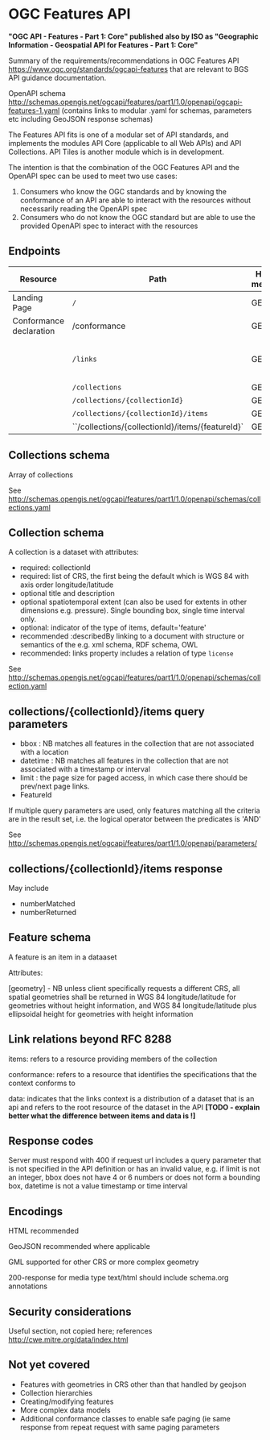 # OGC Features API

**"OGC API - Features - Part 1: Core" published also by ISO as "Geographic Information - Geospatial API for Features - Part 1: Core"**

Summary of the requirements/recommendations in OGC Features API https://www.ogc.org/standards/ogcapi-features that are relevant to BGS API guidance documentation.


OpenAPI schema http://schemas.opengis.net/ogcapi/features/part1/1.0/openapi/ogcapi-features-1.yaml  (contains links to modular .yaml for schemas, parameters etc including GeoJSON response schemas)

The Features API fits is one of a modular set of API standards, and implements the modules API Core (applicable to all Web APIs)
and API Collections. API Tiles is another module which is in development. 

The intention is that the combination of the OGC Features API and the OpenAPI spec can be used to meet two use cases:
1. Consumers who know the OGC standards and by knowing the conformance of an API are able to interact with the resources without necessarily reading the OpenAPI spec
2. Consumers who do not know the OGC standard but are able to use the provided OpenAPI spec to interact with the resources 

## Endpoints 

|Resource|Path|HTTP method|OGC module|Notes|
|---|---|---|---|---|
|Landing Page | `/` |GET | Core | Landing page is required, returns http://schemas.opengis.net/ogcapi/features/part1/1.0/openapi/schemas/landingPage.yaml|
|Conformance declaration|/conformance	    |GET	|Core|Provides links to which standards this API conforms to (eg oas30, core, html, geojson, gmlsf0, tiles). NB OGC API standards are modular so this can be more than one.|
||`/links`	    |GET|   Core|Must contain  `service-doc` and `service-desc` links to the OpenAPI spec document **[TODO - is there a standard path this should be provided at e.g. /api or /doc ?]** Must contain a `conformance` link to  `/conformance`. Must contain a `data` link to `/collections`. May contain other relative links from RFC 8288 (Web Linking)|
||`/collections` | GET |Collection|Array of all collections, see Collections schema. |
||`/collections/{collectionId}`|GET|Collection|Metadata about one feature dataset, see Collection schema|
||`/collections/{collectionId}/items`|GET|Feature|Array of features, filtered by query parameters|
||``/collections/{collectionId}/items/{featureId}`|GET|Feature|Detail of one Feature, see Feature schema|

## Collections schema

Array of collections

See http://schemas.opengis.net/ogcapi/features/part1/1.0/openapi/schemas/collections.yaml

## Collection schema

A collection is a dataset with attributes:

- required: collectionId
- required: list of CRS, the first being the default which is WGS 84 with axis order longitude/latitude
- optional title and description
- optional spatiotemporal extent (can also be used for extents in other dimensions e.g. pressure). Single bounding box, single time interval only.
- optional: indicator of the type of items, default='feature'
- recommended :describedBy linking to a document with structure or semantics of the e.g. xml schema, RDF schema, OWL
- recommended: links property includes a relation of type `license`

See http://schemas.opengis.net/ogcapi/features/part1/1.0/openapi/schemas/collection.yaml


## collections/{collectionId}/items query parameters

 - bbox : NB matches all features in the collection that are not associated with a location
 - datetime : NB matches all features in the collection that are not associated with a timestamp or interval
 - limit : the page size for paged access, in which case there should be prev/next page links. 
 - FeatureId
 
If multiple query parameters are used, only features matching all the criteria are in the result set, i.e. the logical operator between the predicates is 'AND'

See http://schemas.opengis.net/ogcapi/features/part1/1.0/openapi/parameters/

## collections/{collectionId}/items response

May include

 - numberMatched
 - numberReturned
 
## Feature schema
 
A feature is an item in a dataaset

Attributes:
  
  [geometry] - NB unless client specifically requests a different CRS, all spatial geometries shall be returned in WGS 84 longitude/latitude for geometries without height information, and WGS 84 longitude/latitude plus ellipsoidal height for geometries with height information

## Link relations beyond RFC 8288

items: refers to a resource providing members of the collection

conformance: refers to a resource that identifies the specifications that the context conforms to

data: indicates that the links context is a distribution of a dataset that is an api and refers to the root resource of the dataset in the API
**[TODO - explain better what the difference between items and data is !]**

## Response codes

Server must respond with 400 if request url includes a query parameter that is not specified in the API definition or has an invalid value, e.g. if limit is not an integer, bbox does not have 4 or 6 numbers or does not form a bounding box, datetime is not a value timestamp or time interval

## Encodings

HTML recommended

GeoJSON recommended where applicable

GML supported for other CRS or more complex geometry

200-response for media type text/html should include schema.org annotations

## Security considerations

Useful section, not copied here; references http://cwe.mitre.org/data/index.html

## Not yet covered

 - Features with geometries in CRS other than that handled by geojson
 - Collection hierarchies
 - Creating/modifying features
 - More complex data models
 - Additional conformance classes to enable safe paging (ie same response from repeat request with same paging parameters



